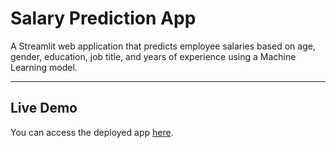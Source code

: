 # Salary Prediction App

A Streamlit web application that predicts employee salaries based on age, gender, education, job title, and years of experience using a Machine Learning model.

---

## Live Demo

You can access the deployed app [here](https://salary-prediction-app-by-apurv66.streamlit.app/).
